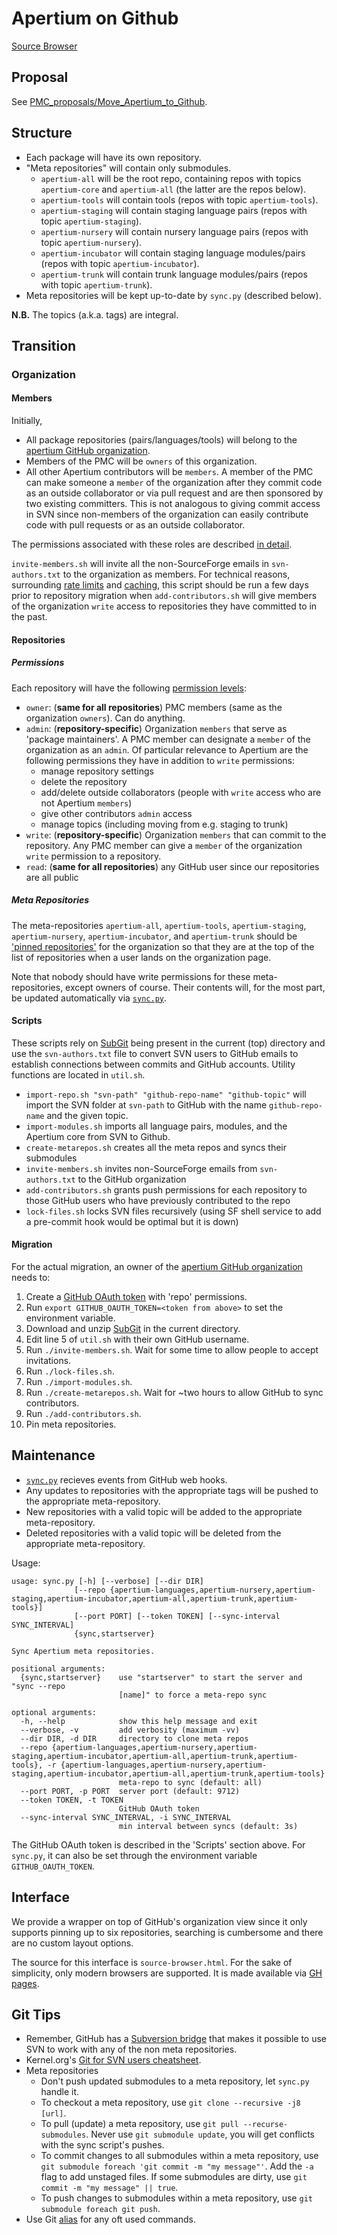 # Apertium on Github

[Source Browser](https://apertium.github.io/apertium-on-github/source-browser.html)

## Proposal

See [PMC_proposals/Move_Apertium_to_Github](http://wiki.apertium.org/wiki/PMC_proposals/Move_Apertium_to_Github).

## Structure

- Each package will have its own repository.
- "Meta repositories" will contain only submodules.
  - `apertium-all` will be the root repo, containing repos with topics `apertium-core` and `apertium-all` (the latter are the repos below).
  - `apertium-tools` will contain tools (repos with topic `apertium-tools`).
  - `apertium-staging` will contain staging language pairs (repos with topic `apertium-staging`).
  - `apertium-nursery` will contain nursery language pairs (repos with topic `apertium-nursery`).
  - `apertium-incubator` will contain staging language modules/pairs (repos with topic `apertium-incubator`).
  - `apertium-trunk` will contain trunk language modules/pairs (repos with topic `apertium-trunk`).
- Meta repositories will be kept up-to-date by `sync.py` (described below).

**N.B.** The topics (a.k.a. tags) are integral.

## Transition

### Organization

#### Members

Initially,

- All package repositories (pairs/languages/tools) will belong to the [apertium GitHub organization][2].
- Members of the PMC will be `owners` of this organization.
- All other Apertium contributors will be `members`. A member of the PMC can make someone a `member`
  of the organization after they commit code as an outside collaborator or via pull request and are
  then sponsored by two existing committers. This is not analogous to giving commit access in SVN
  since non-members of the organization can easily contribute code with pull requests or as an outside
  collaborator.

The permissions associated with these roles are described [in detail][1].

`invite-members.sh` will invite all the non-SourceForge emails in `svn-authors.txt`
to the organization as members. For technical reasons, surrounding [rate limits][11]
and [caching][12], this script should be run a few days prior to repository migration
when `add-contributors.sh` will give members of the organization `write` access to
repositories they have committed to in the past.

#### Repositories

##### Permissions

Each repository will have the following [permission levels][3]:

- `owner`: (**same for all repositories**) PMC members (same as the organization `owners`). Can do anything.
- `admin`: (**repository-specific**) Organization `members` that serve as 'package maintainers'. A PMC member
  can designate a `member` of the organization as an `admin`. Of particular relevance to Apertium are the following
  permissions they have in addition to `write` permissions:
  - manage repository settings
  - delete the repository
  - add/delete outside collaborators (people with `write` access who are not Apertium `members`)
  - give other contributors `admin` access
  - manage topics (including moving from e.g. staging to trunk)
- `write`: (**repository-specific**) Organization `members` that can commit to the repository. Any PMC
  member can give a `member` of the organization `write` permission to a repository.
- `read`: (**same for all repositories**) any GitHub user since our repositories are all public

##### Meta Repositories

The meta-repositories `apertium-all`, `apertium-tools`, `apertium-staging`,
`apertium-nursery`, `apertium-incubator`, and `apertium-trunk` should be
['pinned repositories'][4] for the organization so that they are at the top of
the list of repositories when a user lands on the organization page.

Note that nobody should have write permissions for these meta-repositories,
except owners of course. Their contents will, for the most part, be updated
automatically via [`sync.py`][5].

#### Scripts

These scripts rely on [SubGit][6] being present in the current (top) directory
and use the `svn-authors.txt` file to convert
SVN users to GitHub emails to establish connections between commits and
GitHub accounts. Utility functions are located in `util.sh`.

- `import-repo.sh "svn-path" "github-repo-name" "github-topic"`
  will import the SVN folder at `svn-path` to GitHub with the name
  `github-repo-name` and the given topic.
- `import-modules.sh` imports all language pairs, modules, and the Apertium core
  from SVN to Github.
- `create-metarepos.sh` creates all the meta repos and syncs their submodules
- `invite-members.sh` invites non-SourceForge emails from `svn-authors.txt` to the
  GitHub organization
- `add-contributors.sh` grants push permissions for each repository to those GitHub
  users who have previously contributed to the repo
- `lock-files.sh` locks SVN files recursively (using SF shell service to add a pre-commit
  hook would be optimal but it is down)

#### Migration

For the actual migration, an owner of the [apertium GitHub organization][2]
needs to:

1. Create a [GitHub OAuth token][7] with 'repo' permissions.
1. Run `export GITHUB_OAUTH_TOKEN=<token from above>` to set the environment variable.
1. Download and unzip [SubGit][6] in the current directory.
1. Edit line 5 of `util.sh` with their own GitHub username.
1. Run `./invite-members.sh`. Wait for some time to allow people to accept invitations.
1. Run `./lock-files.sh`.
1. Run `./import-modules.sh`.
1. Run `./create-metarepos.sh`. Wait for ~two hours to allow GitHub to sync contributors.
1. Run `./add-contributors.sh`.
1. Pin meta repositories.

## Maintenance

- [`sync.py`][5] recieves events from GitHub web hooks.
- Any updates to repositories with the appropriate tags will be pushed to the appropriate meta-repository.
- New repositories with a valid topic will be added to the appropriate meta-repository.
- Deleted repositories with a valid topic will be deleted from the appropriate meta-repository.

Usage:

    usage: sync.py [-h] [--verbose] [--dir DIR]
                  [--repo {apertium-languages,apertium-nursery,apertium-staging,apertium-incubator,apertium-all,apertium-trunk,apertium-tools}]
                  [--port PORT] [--token TOKEN] [--sync-interval SYNC_INTERVAL]
                  {sync,startserver}

    Sync Apertium meta repositories.

    positional arguments:
      {sync,startserver}    use "startserver" to start the server and "sync --repo
                            [name]" to force a meta-repo sync

    optional arguments:
      -h, --help            show this help message and exit
      --verbose, -v         add verbosity (maximum -vv)
      --dir DIR, -d DIR     directory to clone meta repos
      --repo {apertium-languages,apertium-nursery,apertium-staging,apertium-incubator,apertium-all,apertium-trunk,apertium-tools}, -r {apertium-languages,apertium-nursery,apertium-staging,apertium-incubator,apertium-all,apertium-trunk,apertium-tools}
                            meta-repo to sync (default: all)
      --port PORT, -p PORT  server port (default: 9712)
      --token TOKEN, -t TOKEN
                            GitHub OAuth token
      --sync-interval SYNC_INTERVAL, -i SYNC_INTERVAL
                            min interval between syncs (default: 3s)

The GitHub OAuth token is described in the 'Scripts' section above. For
`sync.py`, it can also be set through the environment variable
`GITHUB_OAUTH_TOKEN`.

## Interface

We provide a wrapper on top of GitHub's organization view since it only supports
pinning up to six repositories, searching is cumbersome and there are no custom
layout options.

The source for this interface is `source-browser.html`. For the sake of simplicity,
only modern browsers are supported. It is made available via
[GH pages](https://apertium.github.io/apertium-on-github/source-browser.html).

## Git Tips

- Remember, GitHub has a [Subversion bridge][8] that makes it possible to use SVN to work with any of the non meta repositories.
- Kernel.org's [Git for SVN users cheatsheet][9].
- Meta repositories
  - Don't push updated submodules to a meta repository, let `sync.py` handle it.
  - To checkout a meta repository, use `git clone --recursive -j8 [url]`.
  - To pull (update) a meta repository, use `git pull --recurse-submodules`.
    Never use `git submodule update`, you will get conflicts with the sync script's pushes.
  - To commit changes to all submodules within a meta repository, use `git submodule foreach 'git commit -m "my message"'`.
    Add the `-a` flag to add unstaged files. If some submodules are dirty, use `git commit -m "my message" || true`.
  - To push changes to submodules within a meta repository, use `git submodule foreach git push`.
- Use Git [alias][10] for any oft used commands.

[1]: https://help.github.com/articles/permission-levels-for-an-organization/
[2]: https://github.com/orgs/apertium/
[3]: https://help.github.com/articles/repository-permission-levels-for-an-organization/
[4]: https://github.com/blog/2191-pin-repositories-to-your-github-profile
[5]: https://github.com/apertium/apertium-on-github/blob/master/sync.py
[6]: https://subgit.com/
[7]: https://help.github.com/articles/creating-a-personal-access-token-for-the-command-line/
[8]: https://help.github.com/articles/support-for-subversion-clients/
[9]: https://git.wiki.kernel.org/images-git/7/78/Git-svn-cheatsheet.pdf
[10]: https://git-scm.com/book/en/v2/Git-Basics-Git-Aliases
[11]: https://developer.github.com/v3/repos/collaborators/#rate-limits
[12]: https://developer.github.com/v3/repos/#list-contributors
